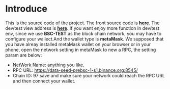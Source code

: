 # Introduce
This is the source code of the project.
The front source code is **[here](https://github.com/YCL686/SAD-Front)**.
The dev/test view address is **[here](http://13.229.7.181/#/index)**.
If you want enjoy more function in dev/test env, since we use **BSC-TEST** as the block chain network, you may have to configure your wallect.And the wallet type is **metaMask**.
We supposed that you have alreay installed metaMask wallet on your browser or in your phone, open the network setting in metaMask to new a RPC, the setting param are below: 
- NetWork Name: anything you like.
- RPC URL: https://data-seed-prebsc-1-s1.binance.org:8545/
- Chain ID: 97
save and make sure your network could reach the RPC URL and then connect your wallet.
